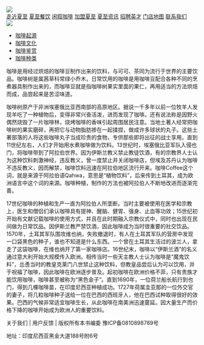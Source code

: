 <!DOCTYPE html>
<html>
<head>
<meta charset="utf-8">
<title>两列布局</title>
</head>
<body>
<div id="container">
	<div id="top">
		<img src="images/banner1.jpg" />
	</div>
     <div id="navi">
		<span><a href="">走近夏至</a></span>
    	<span><a href="">夏至餐饮</a></span>
        <span><a href="">闲叙咖啡</a></span>
        <span><a href="">加盟夏至</a></span>
        <span><a href="">夏至资讯</a></span>
        <span><a href="">招聘英才</a></span>
        <span><a href="">门店地图</a></span>
        <span><a href="">联系我们</a></span>
	</div>
	<div id="main">
		<div id="left">
		<img src="images/chat.png" />
		<ul>
			<li><a href="">咖啡起源</a></li>
			<li><a href="">咖啡文化</a></li>
			<li><a href="">咖啡鉴赏</a></li>
			<li><a href="">咖啡种类</a></li>
		</ul>
		</div>
		<div id="right">
<p>
咖啡是用经过烘焙的咖啡豆制作出来的饮料，与可可、茶同为流行于世界的主要饮品。咖啡树是属茜草科常绿小乔木，日常饮用的咖啡是用咖啡豆配合各种不同的烹煮器具制作出来的，而咖啡豆就是指咖啡树果实里面的果仁，再用适当的方法烘焙而成，品尝起来是苦涩味道。
</p>
<p>
咖啡树原产于非洲埃塞俄比亚西南部的高原地区。据说一千多年以前一位牧羊人发现羊吃了一种植物后，变得非常兴奋活泼，进而发现了咖啡。还有说法称是因野火偶然烧毁了一片咖啡林，烧烤咖啡的香味引起周围居民注意。当地土著人经常把咖啡树的果实磨碎，再把它与动物脂肪掺在一起揉捏，做成许多球状的丸子。这些土著部落的人将这些咖啡丸子当成珍贵的食物，专供那些即将出征的战士享用。直到11世纪左右，人们才开始用水煮咖啡做为饮料。13世纪时，埃塞俄比亚军队入侵也门，将咖啡带到了阿拉伯世界。因为伊斯兰教义禁止教徒饮酒，有的宗教界人士认为这种饮料刺激神经，违反教义，曾一度禁止并关闭咖啡店，但埃及苏丹认为咖啡不违反教义，因而解禁，咖啡饮料迅速在阿拉伯地区流行开来。咖啡Coffee这个词，就是来源于阿拉伯语Qahwa，意思是“植物饮料”，后来传到土耳其，成为欧洲语言中这个词的来源。咖啡种植，制作的方法也被阿拉伯人不断地改进而逐渐完善。
</p>
<p>
17世纪咖啡的种植和生产一直为阿拉伯人所垄断。当时主要被使用在医学和宗教上，医生和僧侣们承认咖啡具有提神、醒脑、健胃、强身、止血等功效；15世纪初开始有文献记载咖啡的使用方式，并且在此时期融入宗教仪式中，同时也出现在民间做为日常饮品。因伊斯兰教严禁饮酒，因此咖啡成为当时很重要的社交饮品。1570年，土耳其军队围攻维也纳，失败撤退时，有人在土耳其军队的营房中发现一口袋黑色的种子，谁也不知道是什么东西。一个曾在土耳其生活过的波兰人，拿走了这袋咖啡，在维也纳开了第一家咖啡店。16世纪末，咖啡以“伊斯兰酒”的名义通过意大利开始大规模传入欧洲。相传当时一些天主教人士认为咖啡是“魔鬼饮料”，怂恿当时的教皇克莱门八世禁止这种饮料，但教皇品尝后认为可以饮用，并于祝福了咖啡，因此咖啡在欧洲逐步普及。起初咖啡在欧洲价格不菲，只有贵族才能饮用咖啡，咖啡甚至被称为“黑色金子”。直到1690年，一位荷兰船长航行到也门，得到几棵咖啡苗，在印度尼西亚种植成功。1727年荷属圭亚那的一位外交官的妻子，将几粒咖啡种子送给一位在巴西的西班牙人，他在巴西试种取得很好的效果。巴西的气候非常适宜咖啡生长，从此咖啡在南美洲迅速蔓延。因大量生产而价格下降的咖啡开始成为欧洲人的重要饮料。
</p>
		</div>
	</div>
	<div id="foot">
	<p>关于我们 | 用户反馈 | 版权所有本书编委 豫ICP备0810898789号</p>
    <p>地址：印度尼西亚黑金大道188号附6号</p>
	</div>
</div>
</body>
</html>
